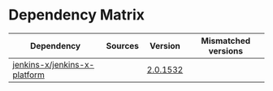 # Dependency Matrix

Dependency | Sources | Version | Mismatched versions
---------- | ------- | ------- | -------------------
[jenkins-x/jenkins-x-platform](https://github.com/jenkins-x/jenkins-x-platform) |  | [2.0.1532](https://github.com/jenkins-x/jenkins-x-platform/releases/tag/v2.0.1532) | 
